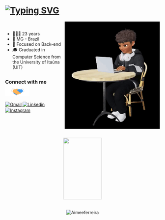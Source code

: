 # [![Typing SVG](https://readme-typing-svg.herokuapp.com/?color=9796ff&size=35&center=true&vCenter=true&width=1000&lines=HELLO,+WORLD!😃;My+name+is+Aimée+Ferreira;Be+Welcome!✌🏽😉)](https://git.io/typing-svg)

 <img align="right" alt = "Aimee-avatar" src = "https://github.com/Aimeeferreira/Aimeeferreira/blob/main/.github/Gif/avatar_at.gif?raw=true" width="310px">

</br>

- 🧑🏽‍💻 23 years
- 🌃 MG - Brazil 
- 🎯 Focused on Back-end 
- 🎓 Graduated in Computer Science from the University of Itaúna (UIT)



##
### Connect with me &nbsp; <img align = "center" alt = "Aimee-c" heigth = "30" width = "80" src = "https://raw.githubusercontent.com/SatYu26/SatYu26/master/Assets/Handshake.gif"  style = "max-width:100%;" > </img>
<a href = "mailto: aimeeferreira19@gmail.com" target = "_blank" >
<img align = "center" alt = "Gmail" heigth = "10" width = "47" src = "https://cdn-icons-png.flaticon.com/128/324/324123.png"  style = "max-width:100%;" > </a>
<a href = "https://www.linkedin.com/in/aimeeferreiraa/" target = "_blank" >
<img align = "center" alt = "Linkedin" heigth = "30" width = "38" src = "https://cdn-icons-png.flaticon.com/128/725/725337.png"  style = "max-width:100%;" > </a>
<a href = "https://www.instagram.com/aimeeferreira_/?hl=pt-br" target = "_blank" >
<img align = "center" alt = "Instagram" heigth = "30" width = "40" src ="https://cdn-icons-png.flaticon.com/512/725/725278.png" style = "max-width:100%;" > </a>

</br>
</br>
</br>

## 

</br>

<div align="center">  
  <!-- <img width="49%" height="210px" src="https://github-readme-stats.vercel.app/api?username=Aimeeferreira&show_icons=true&count_private=true&layout=compact&langs_count=10&title_color=9796ff&icon_color=ff8200&text_color=eeeeee&bg_color=0d1117" alt="Aimee Ferreira github stats" /> -->
  <img width="50%" height="200px" src="https://github-readme-stats.vercel.app/api/top-langs/?username=Aimeeferreira&layout=compact&langs_count=6&title_color=9796ff&text_color=eeeeee&bg_color=0d1117" />
</div>

</br>

<p align="center"> <img src="https://komarev.com/ghpvc/?username=Aimeeferreira&label=Profile%20views&color=blueviolet&style=for-the-badge" alt="Aimeeferreira" /></p>
